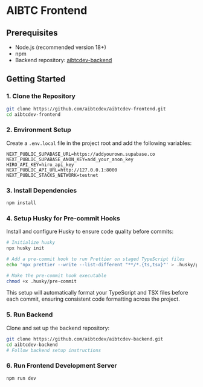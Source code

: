# AIBTC Frontend

## Prerequisites

- Node.js (recommended version 18+)
- npm
- Backend repository: [aibtcdev-backend](https://github.com/aibtcdev/aibtcdev-backend)

## Getting Started

### 1. Clone the Repository

```bash
git clone https://github.com/aibtcdev/aibtcdev-frontend.git
cd aibtcdev-frontend
```

### 2. Environment Setup

Create a `.env.local` file in the project root and add the following variables:

```
NEXT_PUBLIC_SUPABASE_URL=https://addyourown.supabase.co
NEXT_PUBLIC_SUPABASE_ANON_KEY=add_your_anon_key
HIRO_API_KEY=hiro_api_key
NEXT_PUBLIC_API_URL=http://127.0.0.1:8000
NEXT_PUBLIC_STACKS_NETWORK=testnet
```

### 3. Install Dependencies

```bash
npm install
```

### 4. Setup Husky for Pre-commit Hooks

Install and configure Husky to ensure code quality before commits:

```bash
# Initialize husky
npx husky init

# Add a pre-commit hook to run Prettier on staged TypeScript files
echo 'npx prettier --write --list-different "**/*.{ts,tsx}"' > .husky/pre-commit

# Make the pre-commit hook executable
chmod +x .husky/pre-commit
```

This setup will automatically format your TypeScript and TSX files before each commit, ensuring consistent code formatting across the project.

### 5. Run Backend

Clone and set up the backend repository:

```bash
git clone https://github.com/aibtcdev/aibtcdev-backend.git
cd aibtcdev-backend
# Follow backend setup instructions
```

### 6. Run Frontend Development Server

```bash
npm run dev
```
